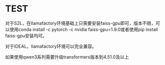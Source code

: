 # TEST
对于S2L，在llamafactory环境基础上只需要安装faiss-gpu即可，版本不限，可以使用conda install -c pytorch -c nvidia faiss-gpu=1.9.0或者使用pip install faiss-gpu安装均可。

对于IDEAL，llamafactory环境可以完全兼容。

如果使用qwen3系列需要升级transformers版本到4.51.0及以上